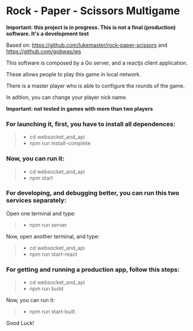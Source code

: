# Rock - Paper - Scissors Multigame

**Important: this project is in progress. This is not a final (production) software. It's a development test**

Based on: https://github.com/lukemaster/rock-paper-scissors and https://github.com/gobwas/ws

This software is composed by a Go server, and a reactjs client application.

These allows people to play this game in local network.

There is a master player who is able to configure the rounds of the game.

In adition, you can change your player nick name.

**Important: not tested in games with more than two players**

### For launching it, first, you have to install all dependences:
>
> - cd websocket_and_api
> - npm run install-complete

### Now, you can run it:

> - cd websocket_and_api
> - npm start

### For developing, and debugging better, you can run this two services separately:

Open one terminal and type:
> - npm run server

Now, open another terminal, and type:

> - cd websocket_and_api
> - npm run start-react

### For getting and running a production app, follow this steps:

> - cd websocket_and_api
> - npm run build

Now, you can run it:

> - npm run start-built


Good Luck!